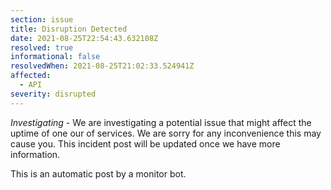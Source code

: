 ```yaml
---
section: issue
title: Disruption Detected
date: 2021-08-25T22:54:43.632108Z
resolved: true
informational: false
resolvedWhen: 2021-08-25T21:02:33.524941Z
affected:
  - API
severity: disrupted
---
```

*Investigating* - We are investigating a potential issue that might affect the uptime of one our of services. We are sorry for any inconvenience this may cause you. This incident post will be updated once we have more information.

This is an automatic post by a monitor bot.
        